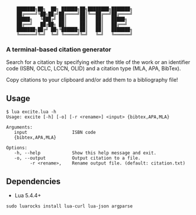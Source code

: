 
```
    ███████╗██╗  ██╗ ██████╗██╗████████╗███████╗
    ██╔════╝╚██╗██╔╝██╔════╝██║╚══██╔══╝██╔════╝
    █████╗   ╚███╔╝ ██║     ██║   ██║   █████╗  
    ██╔══╝   ██╔██╗ ██║     ██║   ██║   ██╔══╝  
    ███████╗██╔╝ ██╗╚██████╗██║   ██║   ███████╗
    ╚══════╝╚═╝  ╚═╝ ╚═════╝╚═╝   ╚═╝   ╚══════╝
```

### A terminal-based citation generator

Search for a citation by specifying either the title of the work or an identifier code (ISBN, OCLC, LCCN, OLID) and a citation type (MLA, APA, BibTex). 

Copy citations to your clipboard and/or add them to a bibliography file!

## Usage

``` 
$ lua excite.lua -h
Usage: excite [-h] [-o] [-r <rename>] <input> {bibtex,APA,MLA}

Arguments:
   input                 ISBN code
   {bibtex,APA,MLA}

Options:
   -h, --help            Show this help message and exit.
   -o, --output          Output citation to a file.
         -r <rename>,    Rename output file. (default: citation.txt)
```

## Dependencies

* Lua 5.4.4+

``` 
sudo luarocks install lua-curl lua-json argparse
```
